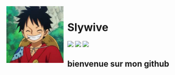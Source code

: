 <img width="150" height="150" align="left" style="float: left; margin: 0 10px 0 0;" alt="Slywinter" src="public/img/Slywinter.png">  

# Slywive

[![](https://img.shields.io/discord/565048515357835264.svg?logo=discord&colorB=7289DA)](https://www.slywinter.fr)
[![](https://discordbots.org/api/widget/status/557445719892688897.svg)](https://top.gg/bot/872415864501194752)
[![](https://img.shields.io/badge/discord.js-v12.0.0--dev-blue.svg?logo=npm)](https://github.com/discordjs)

## bienvenue sur mon github
